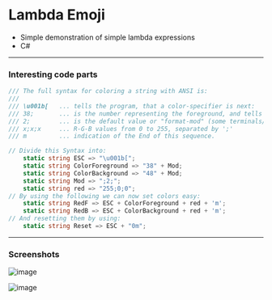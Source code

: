 # Lambda Emoji

- Simple demonstration of simple lambda expressions
- C#  

---  
### Interesting code parts

```cs
/// The full syntax for coloring a string with ANSI is:
///
/// \u001b[   ... tells the program, that a color-specifier is next:
/// 38;       ... is the number representing the foreground, and tells the program that an RGB-value follows (other examples: 48 does the same for the background)
/// 2;        ... is the default value or "format-mod" (some terminals/consoles support underlined, or even blinking text) 
/// x;x;x     ... R-G-B values from 0 to 255, separated by ';'
/// m         ... indication of the End of this sequence.

// Divide this Syntax into:
    static string ESC => "\u001b[";
    static string ColorForeground => "38" + Mod;
    static string ColorBackground => "48" + Mod;
    static string Mod => ";2;";
    static string red => "255;0;0";
// By using the following we can now set colors easy:
    static string RedF => ESC + ColorForeground + red + 'm';
    static string RedB => ESC + ColorBackground + red + 'm';
// And resetting them by using:
    static string Reset => ESC + "0m";

```

---  

### Screenshots  
<!--screenshot-->
![image](https://github.com/IxI-Enki/ginf_projects/assets/138018029/6de894d6-127c-4b4a-8b1e-db5ca549f559)  

![image](https://github.com/IxI-Enki/ginf_projects/assets/138018029/aa0b7b10-a9bc-40aa-95d8-78c8ec96a525)  

 
